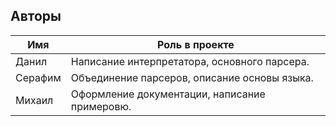 ## Авторы

Имя     | Роль в проекте
--------|---------------------
Данил    | Написание интерпретатора, основного парсера.
Серафим  | Объединение парсеров, описание основы языка.
Михаил   | Оформление документации, написание примеровю.
